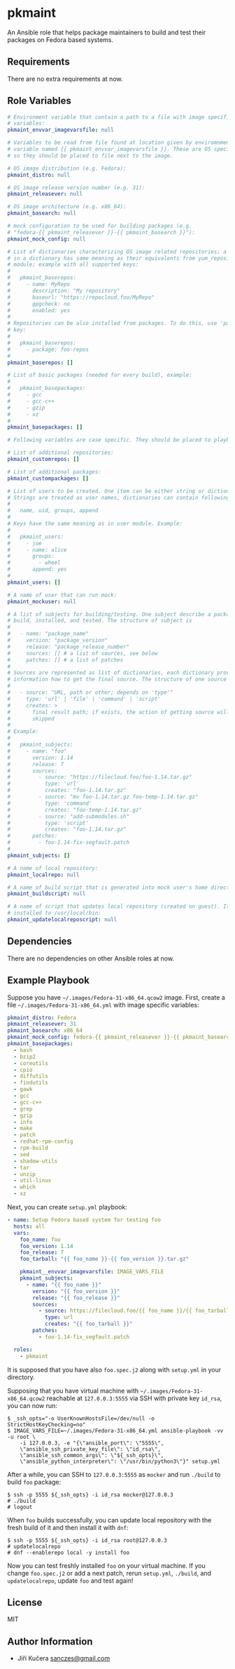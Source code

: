 # pkmaint

An Ansible role that helps package maintainers to build and test their packages
on Fedora based systems.

## Requirements

There are no extra requirements at now.

## Role Variables

```yaml
# Environment variable that contain a path to a file with image specific
# variables:
pkmaint_envvar_imagevarsfile: null

# Variables to be read from file found at location given by enviromnment
# variable named {{ pkmaint_envvar_imagevarsfile }}. These are OS specific,
# so they should be placed to file next to the image.

# OS image distribution (e.g. Fedora):
pkmaint_distro: null

# OS image release version number (e.g. 31):
pkmaint_releasever: null

# OS image architecture (e.g. x86_64):
pkmaint_basearch: null

# mock configuration to be used for building packages (e.g.
# "fedora-{{ pkmaint_releasever }}-{{ pkmaint_basearch }}"):
pkmaint_mock_config: null

# List of dictionaries characterizing OS image related repositories; a keys
# in a dictionary has same meaning as their equivalents from yum_repository
# module; example with all supported keys:
#
#   pkmaint_baserepos:
#     - name: MyRepo
#       description: "My repository"
#       baseurl: "https://repocloud.foo/MyRepo"
#       gpgcheck: no
#       enabled: yes
#
# Repositories can be also installed from packages. To do this, use 'package'
# key:
#
#   pkmaint_baserepos:
#     - package: foo-repos
#
pkmaint_baserepos: []

# List of basic packages (needed for every build), example:
#
#   pkmaint_basepackages:
#     - gcc
#     - gcc-c++
#     - gzip
#     - xz
#
pkmaint_basepackages: []

# Following variables are case specific. They should be placed to playbook.

# List of additional repositories:
pkmaint_customrepos: []

# List of additional packages:
pkmaint_custompackages: []

# List of users to be created. One item can be either string or dictionary.
# Strings are treated as user names, dictionaries can contain following keys:
#
#   name, uid, groups, append
#
# Keys have the same meaning as in user module. Example:
#
#   pkmaint_users:
#     - joe
#     - name: alice
#       groups:
#         - wheel
#       append: yes
#
pkmaint_users: []

# A name of user that can run mock:
pkmaint_mockuser: null

# A list of subjects for building/testing. One subject describe a package to be
# build, installed, and tested. The structure of subject is
#
#   - name: "package_name"
#     version: "package_version"
#     release: "package_release_number"
#     sources: [] # a list of sources, see below
#     patches: [] # a list of patches
#
# Sources are represented as list of dictionaries, each dictionary provides
# information how to get the final source. The structure of one source item is
#
#   - source: "URL, path or other; depends on 'type'"
#     type: 'url' | 'file' | 'command' | 'script'
#     creates: >
#       final result path; if exists, the action of getting source will be
#       skipped
#
# Example:
#
#   pkmaint_subjects:
#     - name: "foo"
#       version: 1.14
#       release: 7
#       sources:
#         - source: "https://filecloud.foo/foo-1.14.tar.gz"
#           type: 'url'
#           creates: "foo-1.14.tar.gz"
#         - source: "mv foo-1.14.tar.gz foo-temp-1.14.tar.gz"
#           type: 'command'
#           creates: "foo-temp-1.14.tar.gz"
#         - source: "add-submodules.sh"
#           type: 'script'
#           creates: "foo-1.14.tar.gz"
#       patches:
#         - foo-1.14-fix-segfault.patch
#
pkmaint_subjects: []

# A name of local repository:
pkmaint_localrepo: null

# A name of build script that is generated into mock user's home directory:
pkmaint_buildscript: null

# A name of script that updates local repository (created on guest). It is
# installed to /usr/local/bin:
pkmaint_updatelocalreposcript: null
```

## Dependencies

There are no dependencies on other Ansible roles at now.

## Example Playbook

Suppose you have `~/.images/Fedora-31-x86_64.qcow2` image. First, create a file
`~/.images/Fedora-31-x86_64.yml` with image specific variables:
```yaml
pkmaint_distro: Fedora
pkmaint_releasever: 31
pkmaint_basearch: x86_64
pkmaint_mock_config: fedora-{{ pkmaint_releasever }}-{{ pkmaint_basearch }}
pkmaint_basepackages:
  - bash
  - bzip2
  - coreutils
  - cpio
  - diffutils
  - findutils
  - gawk
  - gcc
  - gcc-c++
  - grep
  - gzip
  - info
  - make
  - patch
  - redhat-rpm-config
  - rpm-build
  - sed
  - shadow-utils
  - tar
  - unzip
  - util-linux
  - which
  - xz
```

Next, you can create `setup.yml` playbook:
```yaml
- name: Setup Fedora based system for testing foo
  hosts: all
  vars:
    foo_name: foo
    foo_version: 1.14
    foo_release: 7
    foo_tarball: "{{ foo_name }}-{{ foo_version }}.tar.gz"

    pkmaint__envvar_imagevarsfile: IMAGE_VARS_FILE
    pkmaint_subjects:
      - name: "{{ foo_name }}"
        version: "{{ foo_version }}"
        release: "{{ foo_release }}"
        sources:
          - source: https://filecloud.foo/{{ foo_name }}/{{ foo_tarball }}
            type: url
            creates: "{{ foo_tarball }}"
        patches:
          - foo-1.14-fix_segfault.patch

  roles:
    - pkmaint
```

It is supposed that you have also `foo.spec.j2` along with `setup.yml` in your
directory.

Supposing that you have virtual machine with `~/.images/Fedora-31-x86_64.qcow2`
reachable at `127.0.0.3:5555` via SSH with private key `id_rsa`, you can now
run:
```
$ _ssh_opts="-o UserKnownHostsFile=/dev/null -o StrictHostKeyChecking=no"
$ IMAGE_VARS_FILE=~/.images/Fedora-31-x86_64.yml ansible-playbook -vv -u root \
    -i 127.0.0.3, -e "{\"ansible_port\": \"5555\",
    \"ansible_ssh_private_key_file\": \"id_rsa\",
    \"ansible_ssh_common_args\": \"${_ssh_opts}\",
    \"ansible_python_interpreter\": \"/usr/bin/python3\"}" setup.yml
```

After a while, you can SSH to `127.0.0.3:5555` as `mocker` and run `./build` to
build `foo` package:
```
$ ssh -p 5555 ${_ssh_opts} -i id_rsa mocker@127.0.0.3
# ./build
# logout
```

When `foo` builds successfully, you can update local repository with the fresh
build of it and then install it with `dnf`:
```
$ ssh -p 5555 ${_ssh_opts} -i id_rsa root@127.0.0.3
# updatelocalrepo
# dnf --enablerepo local -y install foo
```

Now you can test freshly installed `foo` on your virtual machine. If you change
`foo.spec.j2` or add a next patch, rerun `setup.yml`, `./build`, and
`updatelocalrepo`, update `foo` and test again!

## License

MIT

## Author Information

* Jiří Kučera <sanczes@gmail.com>
